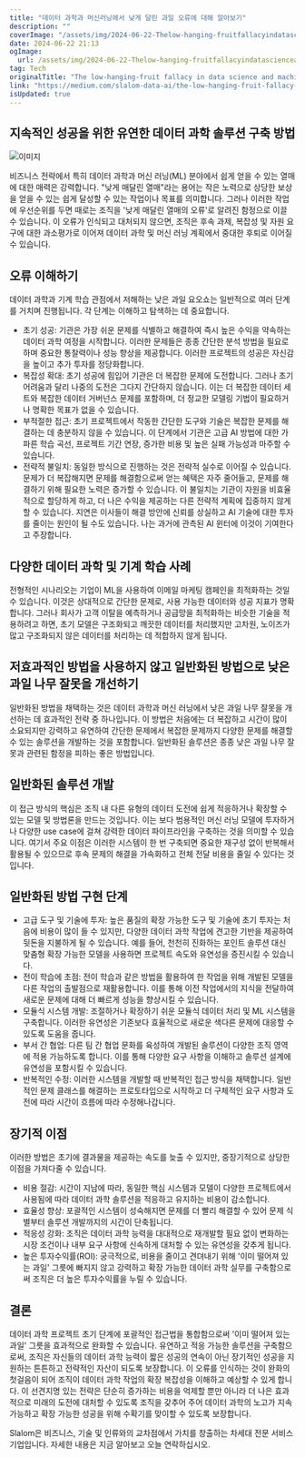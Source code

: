 ```yaml
---
title: "데이터 과학과 머신러닝에서 낮게 달린 과일 오류에 대해 알아보기"
description: ""
coverImage: "/assets/img/2024-06-22-Thelow-hanging-fruitfallacyindatascienceandmachinelearning_0.png"
date: 2024-06-22 21:13
ogImage:
  url: /assets/img/2024-06-22-Thelow-hanging-fruitfallacyindatascienceandmachinelearning_0.png
tag: Tech
originalTitle: "The low-hanging-fruit fallacy in data science and machine learning"
link: "https://medium.com/slalom-data-ai/the-low-hanging-fruit-fallacy-in-data-science-and-machine-learning-01e210ea4fc2"
isUpdated: true
---
```


## 지속적인 성공을 위한 유연한 데이터 과학 솔루션 구축 방법

![이미지](/assets/img/2024-06-22-Thelow-hanging-fruitfallacyindatascienceandmachinelearning_0.png)

비즈니스 전략에서 특히 데이터 과학과 머신 러닝(ML) 분야에서 쉽게 얻을 수 있는 열매에 대한 매력은 강력합니다. "낮게 매달린 열매"라는 용어는 작은 노력으로 상당한 보상을 얻을 수 있는 쉽게 달성할 수 있는 작업이나 목표를 의미합니다. 그러나 이러한 작업에 우선순위를 두면 때로는 조직을 '낮게 매달린 열매의 오류'로 알려진 함정으로 이끌 수 있습니다. 이 오류가 인식되고 대처되지 않으면, 조직은 후속 과제, 복잡성 및 자원 요구에 대한 과소평가로 이어져 데이터 과학 및 머신 러닝 계획에서 중대한 후퇴로 이어질 수 있습니다.

## 오류 이해하기

<!-- cozy-coder - 수평 -->

<ins class="adsbygoogle"
     style="display:block"
     data-ad-client="ca-pub-4877378276818686"
     data-ad-slot="1107185301"
     data-ad-format="auto"
     data-full-width-responsive="true"></ins>

<script>
     (adsbygoogle = window.adsbygoogle || []).push({});
</script>

데이터 과학과 기계 학습 관점에서 저해하는 낮은 과일 요오쇼는 일반적으로 여러 단계를 거치며 진행됩니다. 각 단계는 이해하고 탐색하는 데 중요합니다.

- 초기 성공: 기관은 가장 쉬운 문제를 식별하고 해결하여 즉시 높은 수익을 약속하는 데이터 과학 여정을 시작합니다. 이러한 문제들은 종종 간단한 분석 방법을 필요로 하며 중요한 통찰력이나 성능 향상을 제공합니다. 이러한 프로젝트의 성공은 자신감을 높이고 추가 투자를 정당화합니다.
- 복잡성 확대: 초기 성공에 힘입어 기관은 더 복잡한 문제에 도전합니다. 그러나 초기 어려움과 달리 나중의 도전은 그다지 간단하지 않습니다. 이는 더 복잡한 데이터 세트와 복잡한 데이터 거버넌스 문제를 포함하며, 더 정교한 모델링 기법이 필요하거나 명확한 목표가 없을 수 있습니다.
- 부적절한 접근: 초기 프로젝트에서 작동한 간단한 도구와 기술은 복잡한 문제를 해결하는 데 충분하지 않을 수 있습니다. 이 단계에서 기관은 고급 AI 방법에 대한 가파른 학습 곡선, 프로젝트 기간 연장, 증가한 비용 및 높은 실패 가능성과 마주할 수 있습니다.
- 전략적 불일치: 동일한 방식으로 진행하는 것은 전략적 실수로 이어질 수 있습니다. 문제가 더 복잡해지면 문제를 해결함으로써 얻는 혜택은 자주 줄어들고, 문제를 해결하기 위해 필요한 노력은 증가할 수 있습니다. 이 불일치는 기관이 자원을 비효율적으로 할당하게 하고, 더 나은 수익을 제공하는 다른 전략적 계획에 집중하지 않게 할 수 있습니다. 지연은 이사들이 해결 방안에 신뢰를 상실하고 AI 기술에 대한 투자를 줄이는 원인이 될 수도 있습니다. 나는 과거에 관측된 AI 윈터에 이것이 기여한다고 주장합니다.

## 다양한 데이터 과학 및 기계 학습 사례

전형적인 시나리오는 기업이 ML을 사용하여 이메일 마케팅 캠페인을 최적화하는 것일 수 있습니다. 이것은 상대적으로 간단한 문제로, 사용 가능한 데이터와 성공 지표가 명확합니다. 그러나 회사가 고객 이탈을 예측하거나 공급망을 최적화하는 비슷한 기술을 적용하려고 하면, 초기 모델은 구조화되고 깨끗한 데이터를 처리했지만 고차원, 노이즈가 많고 구조화되지 않은 데이터를 처리하는 데 적합하지 않게 됩니다.

<!-- cozy-coder - 수평 -->

<ins class="adsbygoogle"
     style="display:block"
     data-ad-client="ca-pub-4877378276818686"
     data-ad-slot="1107185301"
     data-ad-format="auto"
     data-full-width-responsive="true"></ins>

<script>
     (adsbygoogle = window.adsbygoogle || []).push({});
</script>

## 저효과적인 방법을 사용하지 않고 일반화된 방법으로 낮은 과일 나무 잘못을 개선하기

일반화된 방법을 채택하는 것은 데이터 과학과 머신 러닝에서 낮은 과일 나무 잘못을 개선하는 데 효과적인 전략 중 하나입니다. 이 방법은 처음에는 더 복잡하고 시간이 많이 소요되지만 강력하고 유연하여 간단한 문제에서 복잡한 문제까지 다양한 문제를 해결할 수 있는 솔루션을 개발하는 것을 포함합니다. 일반화된 솔루션은 종종 낮은 과일 나무 잘못과 관련된 함정을 피하는 좋은 방법입니다.

## 일반화된 솔루션 개발

이 접근 방식의 핵심은 조직 내 다른 유형의 데이터 도전에 쉽게 적응하거나 확장할 수 있는 모델 및 방법론을 만드는 것입니다. 이는 보다 범용적인 머신 러닝 모델에 투자하거나 다양한 use case에 걸쳐 강력한 데이터 파이프라인을 구축하는 것을 의미할 수 있습니다. 여기서 주요 이점은 이러한 시스템이 한 번 구축되면 중요한 재구성 없이 반복해서 활용될 수 있으므로 후속 문제의 해결을 가속화하고 전체 전달 비용을 줄일 수 있다는 것입니다.

<!-- cozy-coder - 수평 -->

<ins class="adsbygoogle"
     style="display:block"
     data-ad-client="ca-pub-4877378276818686"
     data-ad-slot="1107185301"
     data-ad-format="auto"
     data-full-width-responsive="true"></ins>

<script>
     (adsbygoogle = window.adsbygoogle || []).push({});
</script>

## 일반화된 방법 구현 단계

- 고급 도구 및 기술에 투자: 높은 품질의 확장 가능한 도구 및 기술에 초기 투자는 처음에 비용이 많이 들 수 있지만, 다양한 데이터 과학 작업에 견고한 기반을 제공하여 뒷돈을 지불하게 될 수 있습니다. 예를 들어, 천천히 진화하는 포인트 솔루션 대신 맞춤형 확장 가능한 모델을 사용하면 프로젝트 속도와 유연성을 증진시킬 수 있습니다.
- 전이 학습에 초점: 전이 학습과 같은 방법을 활용하여 한 작업을 위해 개발된 모델을 다른 작업의 출발점으로 재활용합니다. 이를 통해 이전 작업에서의 지식을 전달하여 새로운 문제에 대해 더 빠르게 성능을 향상시킬 수 있습니다.
- 모듈식 시스템 개발: 조절하거나 확장하기 쉬운 모듈식 데이터 처리 및 ML 시스템을 구축합니다. 이러한 유연성은 기존보다 효율적으로 새로운 색다른 문제에 대응할 수 있도록 도움을 줍니다.
- 부서 간 협업: 다른 팀 간 협업 문화를 육성하여 개발된 솔루션이 다양한 조직 영역에 적용 가능하도록 합니다. 이를 통해 다양한 요구 사항을 이해하고 솔루션 설계에 유연성을 포함시킬 수 있습니다.
- 반복적인 수정: 이러한 시스템을 개발할 때 반복적인 접근 방식을 채택합니다. 일반적인 문제 클래스를 해결하는 프로토타입으로 시작하고 더 구체적인 요구 사항과 도전에 따라 시간이 흐름에 따라 수정해나갑니다.

## 장기적 이점

이러한 방법은 초기에 결과물을 제공하는 속도를 늦출 수 있지만, 중장기적으로 상당한 이점을 가져다줄 수 있습니다.

<!-- cozy-coder - 수평 -->

<ins class="adsbygoogle"
     style="display:block"
     data-ad-client="ca-pub-4877378276818686"
     data-ad-slot="1107185301"
     data-ad-format="auto"
     data-full-width-responsive="true"></ins>

<script>
     (adsbygoogle = window.adsbygoogle || []).push({});
</script>

- 비용 절감: 시간이 지남에 따라, 동일한 핵심 시스템과 모델이 다양한 프로젝트에서 사용됨에 따라 데이터 과학 솔루션을 적응하고 유지하는 비용이 감소합니다.
- 효율성 향상: 포괄적인 시스템이 성숙해지면 문제를 더 빨리 해결할 수 있어 문제 식별부터 솔루션 개발까지의 시간이 단축됩니다.
- 적응성 강화: 조직은 데이터 과학 능력을 대대적으로 재개발할 필요 없이 변화하는 시장 조건이나 내부 요구 사항에 신속하게 대처할 수 있는 유연성을 갖추게 됩니다.
- 높은 투자수익률(ROI): 궁극적으로, 비용을 줄이고 견뎌내기 위해 '이미 떨어져 있는 과일' 그릇에 빠지지 않고 강력하고 확장 가능한 데이터 과학 실무를 구축함으로써 조직은 더 높은 투자수익률을 누릴 수 있습니다.

## 결론

데이터 과학 프로젝트 초기 단계에 포괄적인 접근법을 통합함으로써 '이미 떨어져 있는 과일' 그릇을 효과적으로 완화할 수 있습니다. 유연하고 적응 가능한 솔루션을 구축함으로써, 조직은 자신들의 데이터 과학 능력이 짧은 성공의 연속이 아닌 장기적인 성공을 지원하는 튼튼하고 전략적인 자산이 되도록 보장합니다. 이 오류를 인식하는 것이 완화의 첫걸음이 되어 조직이 데이터 과학 작업의 확장 복잡성을 이해하고 예상할 수 있게 합니다. 이 선견지명 있는 전략은 단순히 증가하는 비용을 억제할 뿐만 아니라 더 나은 효과적으로 미래의 도전에 대처할 수 있도록 조직을 갖추어 주어 데이터 과학의 노고가 지속 가능하고 확장 가능한 성공을 위해 수확기를 맞이할 수 있도록 보장합니다.

Slalom은 비즈니스, 기술 및 인류와의 교차점에서 가치를 창출하는 차세대 전문 서비스 기업입니다. 자세한 내용은 지금 알아보고 오늘 연락하십시오.
